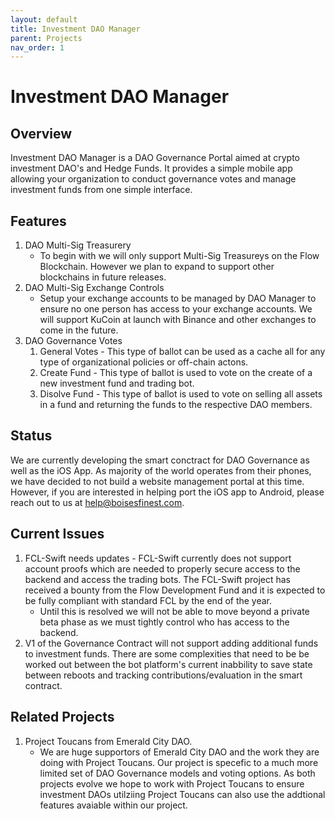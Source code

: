 ```yaml
---
layout: default
title: Investment DAO Manager
parent: Projects
nav_order: 1
---
```


# Investment DAO Manager

## Overview

Investment DAO Manager is a DAO Governance Portal aimed at crypto investment DAO's and Hedge Funds. It provides a simple mobile app allowing your organization to conduct governance votes and manage investment funds from one simple interface.

## Features

1. DAO Multi-Sig Treasurery
    * To begin with we will only support Multi-Sig Treasureys on the Flow Blockchain. However we plan to expand to support other blockchains in future releases.
2. DAO Multi-Sig Exchange Controls
    * Setup your exchange accounts to be managed by DAO Manager to ensure no one person has access to your exchange accounts. We will support KuCoin at launch with Binance and other exchanges to come in the future.
2. DAO Governance Votes
    1. General Votes - This type of ballot can be used as a cache all for any type of organizational policies or off-chain actons.
    2. Create Fund - This type of ballot is used to vote on the create of a new investment fund and trading bot.
    3. Disolve Fund - This type of ballot is used to vote on selling all assets in a fund and returning the funds to the respective DAO members.

## Status

We are currently developing the smart conctract for DAO Governance as well as the iOS App. As majority of the world operates from their phones, we have decided to not build a website management portal at this time. However, if you are interested in helping port the iOS app to Android, please reach out to us at help@boisesfinest.com.

## Current Issues

1. FCL-Swift needs updates - FCL-Swift currently does not support account proofs which are needed to properly secure access to the backend and access the trading bots. The FCL-Swift project has received a bounty from the Flow Development Fund and it is expected to be fully compliant with standard FCL by the end of the year.
    * Until this is resolved we will not be able to move beyond a private beta phase as we must tightly control who has access to the backend.
2. V1 of the Governance Contract will not support adding additional funds to investment funds. There are some complexities that need to be be worked out between the bot platform's current inabbility to save state between reboots and tracking contributions/evaluation in the smart contract.

## Related Projects

1. Project Toucans from Emerald City DAO.
    * We are huge supportors of Emerald City DAO and the work they are doing with Project Toucans. Our project is specefic to a much more limited set of DAO Governance models and voting options. As both projects evolve we hope to work with Project Toucans to ensure investment DAOs utilziing Project Toucans can also use the addtional features avaiable within our project.